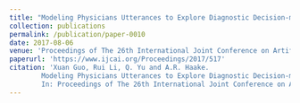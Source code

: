 ```yaml
---
title: "Modeling Physicians Utterances to Explore Diagnostic Decision-making"
collection: publications
permalink: /publication/paper-0010
date: 2017-08-06
venue: 'Proceedings of The 26th International Joint Conference on Artificial Intelligence (IJCAI 2017)'
paperurl: 'https://www.ijcai.org/Proceedings/2017/517'
citation: 'Xuan Guo, Rui Li, Q. Yu and A.R. Haake.
        Modeling Physicians Utterances to Explore Diagnostic Decision-making.
        In: Proceedings of The 26th International Joint Conference on Artificial Intelligence (IJCAI 2017), 3700-3706, August 2017.'
---
```


